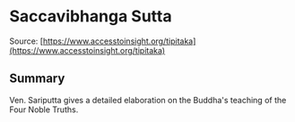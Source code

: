 # Saccavibhanga Sutta

Source: [https://www.accesstoinsight.org/tipitaka](https://www.accesstoinsight.org/tipitaka)

## Summary
Ven. Sariputta gives a detailed elaboration on the Buddha's teaching of the Four Noble Truths.